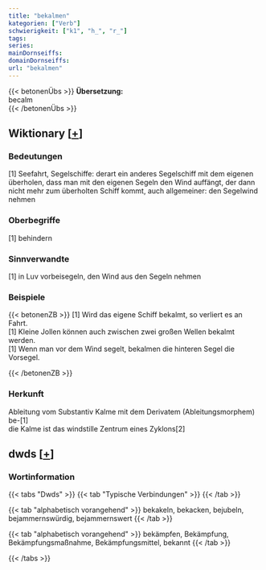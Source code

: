 ```yaml
---
title: "bekalmen"
kategorien: ["Verb"]
schwierigkeit: ["k1", "h_", "r_"]
tags:
series:
mainDornseiffs:
domainDornseiffs:
url: "bekalmen"
---
```


{{< betonenÜbs >}}
**Übersetzung:**  
becalm  
{{< /betonenÜbs >}}

## Wiktionary [[+](https://de.wiktionary.org/wiki/bekalmen)]

### Bedeutungen
[1] Seefahrt, Segelschiffe: derart ein anderes Segelschiff mit dem eigenen überholen, dass man mit den eigenen Segeln den Wind auffängt, der dann nicht mehr zum überholten Schiff kommt, auch allgemeiner: den Segelwind nehmen  

### Oberbegriffe
[1] behindern  

### Sinnverwandte
[1] in Luv vorbeisegeln, den Wind aus den Segeln nehmen  

### Beispiele
{{< betonenZB >}}
[1] Wird das eigene Schiff bekalmt, so verliert es an Fahrt.  
[1] Kleine Jollen können auch zwischen zwei großen Wellen bekalmt werden.  
[1] Wenn man vor dem Wind segelt, bekalmen die hinteren Segel die Vorsegel.  

{{< /betonenZB >}}
### Herkunft
Ableitung vom Substantiv Kalme mit dem Derivatem (Ableitungsmorphem) be-[1]  
die Kalme ist das windstille Zentrum eines Zyklons[2]  



## dwds [[+](https://www.dwds.de/wb/bekalmen)]

### Wortinformation
{{< tabs "Dwds" >}}
{{< tab "Typische Verbindungen" >}}
{{< /tab >}}

{{< tab "alphabetisch vorangehend" >}}
bekakeln, bekacken, bejubeln, bejammernswürdig, bejammernswert
{{< /tab >}}

{{< tab "alphabetisch vorangehend" >}}
bekämpfen, Bekämpfung, Bekämpfungsmaßnahme, Bekämpfungsmittel, bekannt
{{< /tab >}}

{{< /tabs >}}

